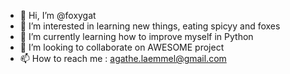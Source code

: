 - 👋 Hi, I’m @foxygat
- 👀 I’m interested in learning new things, eating spicyy and foxes 
- 🌱 I’m currently learning how to improve myself in Python
- 💞️ I’m looking to collaborate on AWESOME project
- 📫 How to reach me : agathe.laemmel@gmail.com

<!---
foxygat/foxygat is a ✨ special ✨ repository because its `README.md` (this file) appears on your GitHub profile.
You can click the Preview link to take a look at your changes.
--->
